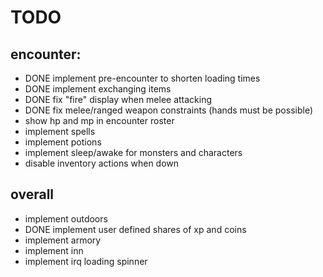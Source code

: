 # TODO

## encounter:
- DONE implement pre-encounter to shorten loading times
- DONE implement exchanging items
- DONE fix "fire" display when melee attacking
- DONE fix melee/ranged weapon constraints (hands must be possible)
- show hp and mp in encounter roster
- implement spells
- implement potions
- implement sleep/awake for monsters and characters
- disable inventory actions when down

## overall
- implement outdoors
- DONE implement user defined shares of xp and coins
- implement armory
- implement inn
- implement irq loading spinner
